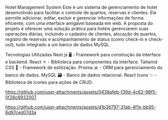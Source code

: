 Hotel Management System
Este é um sistema de gerenciamento de hotel desenvolvido para facilitar o controle de quartos, reservas e clientes. Ele permite adicionar, editar, excluir e gerenciar informações de forma eficiente, com uma interface amigável baseada em web.
A proposta do projeto é oferecer uma solução prática para hotéis gerenciarem suas operações diárias, incluindo o cadastro de clientes, alocação de quartos, registro de reservas e acompanhamento de status (como check-in e check-out), tudo integrado a um banco de dados MySQL.

Tecnologias Utilizadas
Next.js 🖥️ - Framework para construção da interface e backend.
React ⚛️ - Biblioteca para componentes da interface.
Tailwind CSS 🎨 - Framework de estilização.
Prisma 📊 - ORM para gerenciamento do banco de dados.
MySQL 🗃️ - Banco de dados relacional.
React Icons ✨ - Biblioteca de ícones para ações de CRUD.

https://github.com/user-attachments/assets/0438afeb-f39d-4c62-98f5-0f28c8932007



https://github.com/user-attachments/assets/d1b36797-31ab-4f1e-bb95-6d97ced07d3a


